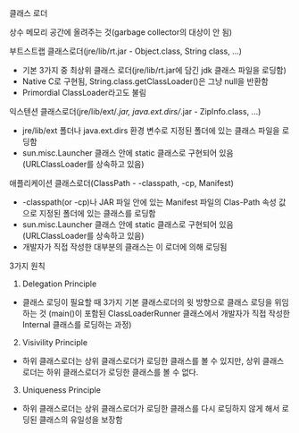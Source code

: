 클래스 로더

상수 메모리 공간에 올려주는 것(garbage collector의 대상이 안 됨)

부트스트랩 클래스로더(jre/lib/rt.jar - Object.class, String class, ...)
- 기본 3가지 중 최상위 클래스 로더(jre/lib/rt.jar에 담긴 jdk 클래스 파일을 로딩함)
- Native C로 구현됨, String.class.getClassLoader()은 그냥 null을 반환함
- Primordial ClassLoader라고도 불림

익스텐션 클래스로더(jre/lib/ext/*.jar, java.ext.dirs/*.jar - ZipInfo.class, ...)
- jre/lib/ext 폴더나 java.ext.dirs 환경 변수로 지정된 폴더에 있는 클래스 파일을 로딩함
- sun.misc.Launcher 클래스 안에 static 클래스로 구현되어 있음(URLClassLoader를 상속하고 있음)

애플리케이션 클래스로더(ClassPath - -classpath, -cp, Manifest)
- -classpath(or -cp)나 JAR 파일 안에 있는 Manifest 파일의 Clas-Path 속성 값으로 지정된 폴더에 있는 클래스를 로딩함
- sun.misc.Launcher 클래스 안에 static 클래스로 구현되어 있음(URLClassLoader를 상속하고 있음)
- 개발자가 직접 작성한 대부분의 클래스는 이 로더에 의해 로딩됨

3가지 원칙
1. Delegation Principle
- 클래스 로딩이 필요할 때 3가지 기본 클래스로더의 윗 방향으로 클래스 로딩을 위임하는 것
(main()이 포함된 ClassLoaderRunner 클래스에서 개발자가 직접 작성한 Internal 클래스를 로딩하는 과정)

2. Visivility Principle
- 하위 클래스로더는 상위 클래스로더가 로딩한 클래스를 볼 수 있지만, 상위 클래스로더는 하위 클래스로더가 로딩한 클래스를 볼 수 없다.

3. Uniqueness Principle
- 하위 클래스로더는 상위 클래스로더가 로딩한 클래스를 다시 로딩하지 않게 해서 로딩된 클래스의 유일성을 보장함
